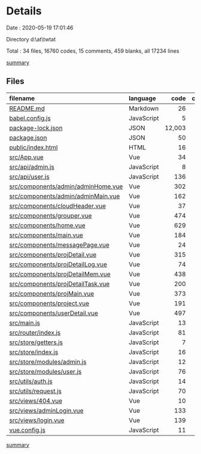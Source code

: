 # Details

Date : 2020-05-19 17:01:46

Directory d:\at\twtat

Total : 34 files,  16760 codes, 15 comments, 459 blanks, all 17234 lines

[summary](results.md)

## Files
| filename | language | code | comment | blank | total |
| :--- | :--- | ---: | ---: | ---: | ---: |
| [README.md](/README.md) | Markdown | 26 | 0 | 8 | 34 |
| [babel.config.js](/babel.config.js) | JavaScript | 5 | 0 | 1 | 6 |
| [package-lock.json](/package-lock.json) | JSON | 12,003 | 0 | 1 | 12,004 |
| [package.json](/package.json) | JSON | 50 | 0 | 1 | 51 |
| [public/index.html](/public/index.html) | HTML | 16 | 1 | 1 | 18 |
| [src/App.vue](/src/App.vue) | Vue | 34 | 0 | 8 | 42 |
| [src/api/admin.js](/src/api/admin.js) | JavaScript | 8 | 0 | 1 | 9 |
| [src/api/user.js](/src/api/user.js) | JavaScript | 136 | 0 | 19 | 155 |
| [src/components/admin/adminHome.vue](/src/components/admin/adminHome.vue) | Vue | 302 | 0 | 21 | 323 |
| [src/components/admin/adminMain.vue](/src/components/admin/adminMain.vue) | Vue | 162 | 1 | 21 | 184 |
| [src/components/cloudHeader.vue](/src/components/cloudHeader.vue) | Vue | 37 | 0 | 6 | 43 |
| [src/components/grouper.vue](/src/components/grouper.vue) | Vue | 474 | 0 | 42 | 516 |
| [src/components/home.vue](/src/components/home.vue) | Vue | 629 | 0 | 53 | 682 |
| [src/components/main.vue](/src/components/main.vue) | Vue | 184 | 10 | 22 | 216 |
| [src/components/messagePage.vue](/src/components/messagePage.vue) | Vue | 24 | 0 | 1 | 25 |
| [src/components/projDetail.vue](/src/components/projDetail.vue) | Vue | 315 | 0 | 32 | 347 |
| [src/components/projDetailLog.vue](/src/components/projDetailLog.vue) | Vue | 74 | 0 | 9 | 83 |
| [src/components/projDetailMem.vue](/src/components/projDetailMem.vue) | Vue | 438 | 0 | 36 | 474 |
| [src/components/projDetailTask.vue](/src/components/projDetailTask.vue) | Vue | 200 | 0 | 21 | 221 |
| [src/components/projMain.vue](/src/components/projMain.vue) | Vue | 373 | 1 | 25 | 399 |
| [src/components/project.vue](/src/components/project.vue) | Vue | 191 | 0 | 15 | 206 |
| [src/components/userDetail.vue](/src/components/userDetail.vue) | Vue | 497 | 0 | 36 | 533 |
| [src/main.js](/src/main.js) | JavaScript | 13 | 0 | 5 | 18 |
| [src/router/index.js](/src/router/index.js) | JavaScript | 81 | 1 | 7 | 89 |
| [src/store/getters.js](/src/store/getters.js) | JavaScript | 7 | 0 | 1 | 8 |
| [src/store/index.js](/src/store/index.js) | JavaScript | 16 | 0 | 6 | 22 |
| [src/store/modules/admin.js](/src/store/modules/admin.js) | JavaScript | 12 | 0 | 9 | 21 |
| [src/store/modules/user.js](/src/store/modules/user.js) | JavaScript | 76 | 0 | 6 | 82 |
| [src/utils/auth.js](/src/utils/auth.js) | JavaScript | 14 | 0 | 5 | 19 |
| [src/utils/request.js](/src/utils/request.js) | JavaScript | 70 | 1 | 6 | 77 |
| [src/views/404.vue](/src/views/404.vue) | Vue | 10 | 0 | 3 | 13 |
| [src/views/adminLogin.vue](/src/views/adminLogin.vue) | Vue | 133 | 0 | 16 | 149 |
| [src/views/login.vue](/src/views/login.vue) | Vue | 139 | 0 | 15 | 154 |
| [vue.config.js](/vue.config.js) | JavaScript | 11 | 0 | 0 | 11 |

[summary](results.md)